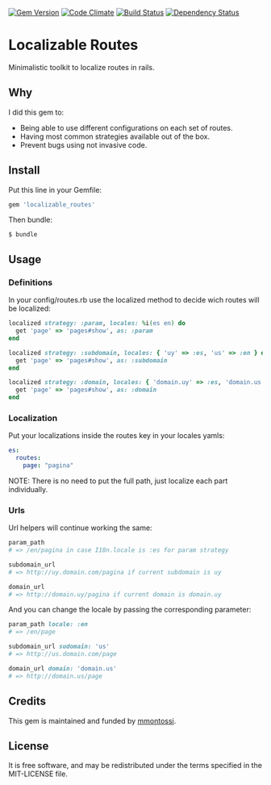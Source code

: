 [![Gem Version](https://badge.fury.io/rb/localizable_routes.svg)](http://badge.fury.io/rb/localizable_routes)
[![Code Climate](https://codeclimate.com/github/mmontossi/localizable_routes/badges/gpa.svg)](https://codeclimate.com/github/mmontossi/localizable_routes)
[![Build Status](https://travis-ci.org/mmontossi/localizable_routes.svg)](https://travis-ci.org/mmontossi/localizable_routes)
[![Dependency Status](https://gemnasium.com/mmontossi/localizable_routes.svg)](https://gemnasium.com/mmontossi/localizable_routes)

# Localizable Routes

Minimalistic toolkit to localize routes in rails.

## Why

I did this gem to:

- Being able to use different configurations on each set of routes.
- Having most common strategies available out of the box.
- Prevent bugs using not invasive code.

## Install

Put this line in your Gemfile:
```ruby
gem 'localizable_routes'
```

Then bundle:
```
$ bundle
```

## Usage

### Definitions

In your config/routes.rb use the localized method to decide wich routes will be localized:
```ruby
localized strategy: :param, locales: %i(es en) do
  get 'page' => 'pages#show', as: :param
end

localized strategy: :subdomain, locales: { 'uy' => :es, 'us' => :en } do
  get 'page' => 'pages#show', as: :subdomain
end

localized strategy: :domain, locales: { 'domain.uy' => :es, 'domain.us' => :en } do
  get 'page' => 'pages#show', as: :domain
end
```

### Localization

Put your localizations inside the routes key in your locales yamls:
```yaml
es:
  routes:
    page: "pagina"
```

NOTE: There is no need to put the full path, just localize each part individually.

### Urls

Url helpers will continue working the same:
```ruby
param_path
# => /en/pagina in case I18n.locale is :es for param strategy

subdomain_url
# => http://uy.domain.com/pagina if current subdomain is uy

domain_url
# => http://domain.uy/pagina if current domain is domain.uy
```

And you can change the locale by passing the corresponding parameter:
```ruby
param_path locale: :en
# => /en/page

subdomain_url sudomain: 'us'
# => http://us.domain.com/page

domain_url domain: 'domain.us'
# => http://domain.us/page
```

## Credits

This gem is maintained and funded by [mmontossi](https://github.com/mmontossi).

## License

It is free software, and may be redistributed under the terms specified in the MIT-LICENSE file.
